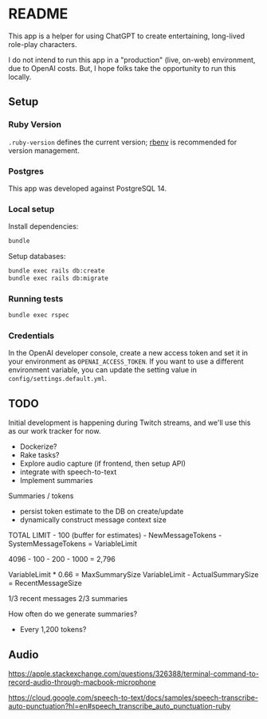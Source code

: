 # README

This app is a helper for using ChatGPT to create entertaining, long-lived role-play characters. 

I do not intend to run this app in a "production" (live, on-web) environment, due to OpenAI costs. But, I hope folks
take the opportunity to run this locally.

## Setup

### Ruby Version

`.ruby-version` defines the current version; [rbenv](https://github.com/rbenv/rbenv) is recommended for version management.

### Postgres

This app was developed against PostgreSQL 14.

### Local setup

Install dependencies:

```sh
bundle
```

Setup databases:

```sh
bundle exec rails db:create
bundle exec rails db:migrate
```

### Running tests

```sh
bundle exec rspec
```

### Credentials

In the OpenAI developer console, create a new access token and set it in your environment as `OPENAI_ACCESS_TOKEN`.
If you want to use a different environment variable, you can update the setting value in `config/settings.default.yml`.

## TODO

Initial development is happening during Twitch streams, and we'll use this as our work tracker for now.

* Dockerize?
* Rake tasks? 
* Explore audio capture (if frontend, then setup API)
* integrate with speech-to-text
* Implement summaries

Summaries / tokens
* persist token estimate to the DB on create/update
* dynamically construct message context size

TOTAL LIMIT - 100 (buffer for estimates) - NewMessageTokens - SystemMessageTokens = VariableLimit

4096 - 100 - 200 - 1000 = 2,796

VariableLimit * 0.66 = MaxSummarySize
VariableLimit - ActualSummarySize = RecentMessageSize

1/3 recent messages
2/3 summaries

How often do we generate summaries?
* Every 1,200 tokens? 

## Audio

https://apple.stackexchange.com/questions/326388/terminal-command-to-record-audio-through-macbook-microphone

https://cloud.google.com/speech-to-text/docs/samples/speech-transcribe-auto-punctuation?hl=en#speech_transcribe_auto_punctuation-ruby
